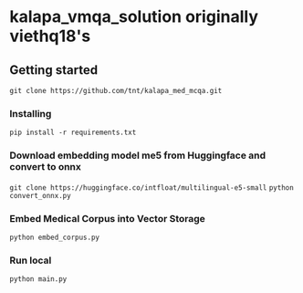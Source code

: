 # kalapa_vmqa_solution originally viethq18's

## Getting started
```
git clone https://github.com/tnt/kalapa_med_mcqa.git
```
### Installing
`pip install -r requirements.txt`

### Download embedding model me5 from Huggingface and convert to onnx
`git clone https://huggingface.co/intfloat/multilingual-e5-small`
`python convert_onnx.py`

### Embed Medical Corpus into Vector Storage
`python embed_corpus.py`

### Run local
`python main.py`
